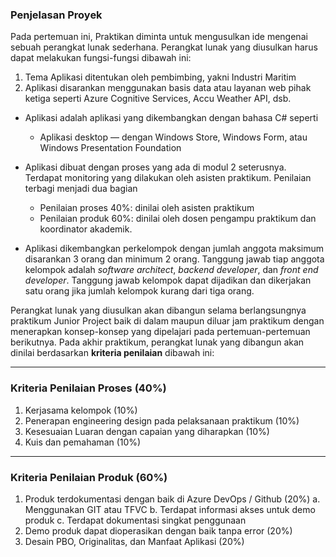 ### Penjelasan Proyek

Pada pertemuan ini, Praktikan diminta untuk mengusulkan ide mengenai sebuah perangkat lunak sederhana. Perangkat lunak yang diusulkan harus dapat melakukan fungsi-fungsi dibawah ini:

1.  Tema Aplikasi ditentukan oleh pembimbing, yakni Industri Maritim
2.  Aplikasi disarankan menggunakan basis data atau layanan web pihak ketiga seperti Azure Cognitive Services, Accu Weather API, dsb.

* Aplikasi adalah aplikasi yang dikembangkan dengan bahasa C# seperti
    * Aplikasi desktop — dengan Windows Store, Windows Form, atau Windows Presentation Foundation

* Aplikasi dibuat dengan proses yang ada di modul 2 seterusnya. Terdapat monitoring yang dilakukan oleh asisten praktikum. Penilaian terbagi menjadi dua bagian
    * Penilaian proses 40%: dinilai oleh asisten praktikum
    * Penilaian produk 60%: dinilai oleh dosen pengampu praktikum dan koordinator akademik.

* Aplikasi dikembangkan perkelompok dengan jumlah anggota maksimum disarankan 3 orang dan minimum 2 orang. Tanggung jawab tiap anggota kelompok adalah *software architect*, *backend developer*, dan *front end developer*. Tanggung jawab kelompok dapat dijadikan dan dikerjakan satu orang jika jumlah kelompok kurang dari tiga orang.

Perangkat lunak yang diusulkan akan dibangun selama berlangsungnya praktikum Junior Project baik di dalam maupun diluar jam praktikum dengan menerapkan konsep-konsep yang dipelajari pada pertemuan-pertemuan berikutnya. Pada akhir praktikum, perangkat lunak yang dibangun akan dinilai berdasarkan **kriteria penilaian** dibawah ini:

---

### Kriteria Penilaian Proses (40%)

1.  Kerjasama kelompok (10%)
2.  Penerapan engineering design pada pelaksanaan praktikum (10%)
3.  Kesesuaian Luaran dengan capaian yang diharapkan (10%)
4.  Kuis dan pemahaman (10%)

---

### Kriteria Penilaian Produk (60%)

1.  Produk terdokumentasi dengan baik di Azure DevOps / Github (20%)
    a. Menggunakan GIT atau TFVC
    b. Terdapat informasi akses untuk demo produk
    c. Terdapat dokumentasi singkat penggunaan
2.  Demo produk dapat dioperasikan dengan baik tanpa error (20%)
3.  Desain PBO, Originalitas, dan Manfaat Aplikasi (20%)